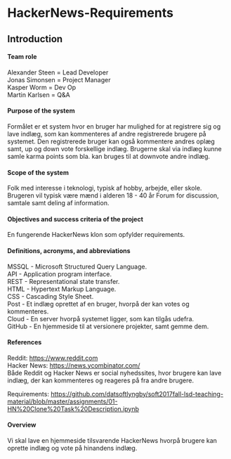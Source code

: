 # HackerNews-Requirements

## Introduction

#### Team role
Alexander Steen = Lead Developer<br />
Jonas Simonsen = Project Manager<br />
Kasper Worm = Dev Op<br />
Martin Karlsen = Q&A<br />

#### Purpose of the system
Formålet er et system hvor en bruger har mulighed for at registrere sig og lave indlæg, som kan kommenteres af andre registrerede brugere på systemet. Den registrerede bruger kan også kommentere andres oplæg samt, up og down vote forskellige indlæg. 
Brugerne skal via indlæg kunne samle karma points som bla. kan bruges til at downvote andre indlæg.

#### Scope of the system
Folk med interesse i teknologi, typisk af hobby, arbejde, eller skole. 
Brugeren vil typisk være mænd i alderen 18 - 40 år 
Forum for discussion, samtale samt deling af information.


#### Objectives and success criteria of the project
En fungerende HackerNews klon som opfylder requirements.



#### Definitions, acronyms, and abbreviations
MSSQL - Microsoft Structured Query Language.<br />
API - Application program interface.<br />
REST - Representational state transfer.<br />
HTML - Hypertext Markup Language.<br />
CSS - Cascading Style Sheet.<br />
Post - Et indlæg oprettet af en bruger, hvorpå der kan votes og kommenteres.<br />
Cloud - En server hvorpå systemet ligger, som kan tilgås udefra.<br />
GitHub - En hjemmeside til at versionere projekter, samt gemme dem.<br />

#### References
Reddit: https://www.reddit.com<br />
Hacker News: https://news.ycombinator.com/<br />
Både Reddit og Hacker News er social nyhedssites, hvor brugere kan lave indlæg, der kan kommenteres og reageres på fra andre brugere. 

Requirements: https://github.com/datsoftlyngby/soft2017fall-lsd-teaching-material/blob/master/assignments/01-HN%20Clone%20Task%20Description.ipynb<br />

#### Overview
Vi skal lave en hjemmeside tilsvarende HackerNews hvorpå brugere kan oprette indlæg og vote på hinandens indlæg.
